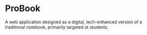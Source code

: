# ProBook
A web application designed as a digital, tech-enhanced version of a traditional notebook, primarily targeted at students.
